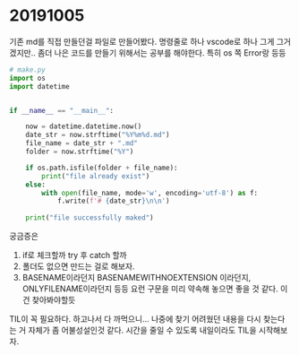 # 20191005

기존 md를 직접 만들던걸 파일로 만들어봤다. 명령줄로 하나 vscode로 하나 그게 그거겠지만.. 좀더 나은 코드를 만들기 위해서는 공부를 해야한다. 특히 os 쪽 Error랑 등등

```python
# make.py
import os
import datetime


if __name__ == "__main__":

    now = datetime.datetime.now()
    date_str = now.strftime("%Y%m%d.md")
    file_name = date_str + ".md"
    folder = now.strftime("%Y")

    if os.path.isfile(folder + file_name):
        print("file already exist")
    else:
        with open(file_name, mode='w', encoding='utf-8') as f:
            f.write(f'# {date_str}\n\n')
    
    print("file successfully maked")
```

궁금증은
1. if로 체크할까 try 후 catch 할까
2. 폴더도 없으면 만드는 걸로 해보자.
3. BASENAME이라던지 BASENAMEWITHNOEXTENSION 이라던지, ONLYFILENAME이라던지 등등 요런 구문을 미리 약속해 놓으면 좋을 것 같다. 이건 찾아봐야할듯

TIL이 꼭 필요하다. 하고나서 다 까먹으니... 나중에 찾기 어려웠던 내용을 다시 찾는다는 거 자체가 좀 어불성설인것 같다. 시간을 줄일 수 있도록 내일이라도 TIL을 시작해보자.
